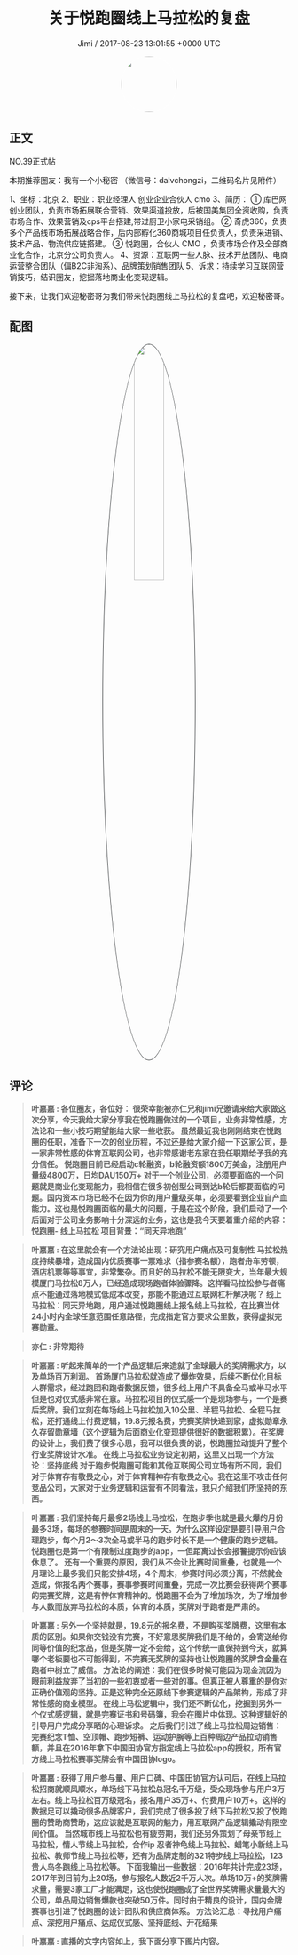 <h1 align="center">关于悦跑圈线上马拉松的复盘</h1>
<p align="center">
    <a>Jimi / 2017-08-23 13:01:55 &#43;0000 UTC</a>
</p>

<div align="center">
    <img src="https://images.zsxq.com/FiWv5yIogjugrkjGNdMOpLbJJQQg?e=1590940799&amp;token=kIxbL07-8jAj8w1n4s9zv64FuZZNEATmlU_Vm6zD:3hf7dVV6u5P9ulK0iGgaBqJE7yo=" width="100" height="100" style="border:1px solid;border-radius:50%; color:#ffffff"/>
</div>

## 正文

<div>
 NO.39正式帖

本期推荐圈友：我有一个小秘密
（微信号：dalvchongzi，二维码名片见附件）

1、坐标：北京
2、职业：职业经理人 创业企业合伙人 cmo
3、简历：
① 库巴网创业团队，负责市场拓展联合营销、效果渠道投放，后被国美集团全资收购，负责市场合作、效果营销及cps平台搭建,带过厨卫小家电采销组。
② 奇虎360，负责多个产品线市场拓展战略合作，后内部孵化360商城项目任负责人，负责采进销、技术产品、物流供应链搭建。
③ 悦跑圈，合伙人 CMO ，负责市场合作及全部商业化合作，北京分公司负责人。
4、资源：互联网一些人脉、技术开放团队、电商运营整合团队（偏B2C非淘系）、品牌策划销售团队
5、诉求：持续学习互联网营销技巧，结识圈友，挖掘落地商业化变现逻辑。


接下来，让我们欢迎秘密哥为我们带来悦跑圈线上马拉松的复盘吧，欢迎秘密哥。
</div>

## 配图
<div class="image" align="center">

<img src="https://images.zsxq.com/Fvxd0t_lifeieUEz8niM8kZPkogT?e=1590940799&amp;token=kIxbL07-8jAj8w1n4s9zv64FuZZNEATmlU_Vm6zD:1mjX6aYfnBb-yaveR0lBDl74vUw=" width="33%" height="33%" style="border:1px solid;border-radius:50%; color:#3c3f41"/>

</div>

## 评论

<div align="left">
<div>

<blockquote >
<span> <strong>叶嘉嘉 : 各位圈友，各位好：
   很荣幸能被亦仁兄和jimi兄邀请来给大家做这次分享，今天我给大家分享我在悦跑圈做过的一个项目，业务非常性感，方法论和一些小技巧期望能给大家一些收获。
   虽然最近我也刚刚结束在悦跑圈的任职，准备下一次的创业历程，不过还是给大家介绍一下这家公司，是一家非常性感的体育互联网公司，也非常感谢老东家在我任职期给予我的充分信任。
   悦跑圈目前已经启动c轮融资，b轮融资额1800万美金，注册用户量级4800万，日均DAU150万&#43;
   对于一个创业公司，必须要面临的一个问题就是商业化变现能力，我相信在很多初创型公司到达b轮后都要面临的问题。国内资本市场已经不在因为你的用户量级买单，必须要看到企业自产血能力。这也是悦跑圈面临的最大的问题，于是在这个阶段，我们启动了一个后面对于公司业务影响十分深远的业务，这也是我今天要着重介绍的内容：悦跑圈- 线上马拉松
项目背景：“同天异地跑” </strong></span>
</blockquote>

<blockquote >
<span> <strong>叶嘉嘉 : 在这里就会有一个方法论出现：研究用户痛点及可复制性
马拉松热度持续暴增，造成国内优质赛事一票难求（指参赛名额），跑者舟车劳顿，酒店机票等等事宜，非常繁杂。而且好的马拉松不能无限变大，当年最大规模厦门马拉松8万人，已经造成现场跑者体验骤降。这样看马拉松参与者痛点不能通过落地模式低成本改变，那能不能通过互联网杠杆解决呢？
线上马拉松：同天异地跑，用户通过悦跑圈线上报名线上马拉松，在比赛当体24小时内全球任意范围任意路径，完成指定官方要求公里数，获得虚拟完赛勋章。 </strong></span>
</blockquote>

<blockquote >
<span> <strong>亦仁 : 非常期待 </strong></span>
</blockquote>

<blockquote >
<span> <strong>叶嘉嘉 : 听起来简单的一个产品逻辑后来造就了全球最大的奖牌需求方，以及单场百万利润。
   首场厦门马拉松就造成了爆炸效果，后续不断优化目标人群需求，经过跑团和跑者数据反馈，很多线上用户不具备全马或半马水平但是也对仪式感非常在意。马拉松项目的仪式感一个是现场参与，一个是赛后奖牌。我们立刻在每场线上马拉松加入10公里、半程马拉松、全程马拉松，还打通线上付费逻辑，19.8元报名费，完赛奖牌快递到家，虚拟勋章永久存留勋章墙（这个逻辑为后面商业化变现提供很好的数据积累）。在奖牌的设计上，我们费了很多心思，我可以很负责的说，悦跑圈拉动提升了整个行业奖牌设计水准。
   在线上马拉松业务设定初期，这里又出现一个方法论：坚持底线
   对于跑步悦跑圈可能和其他互联网公司立场有所不同，我们对于体育存有敬畏之心，对于体育精神存有敬畏之心。我在这里不攻击任何竞品公司，大家对于业务逻辑和运营有不同看法，我只介绍我们所坚持的东西。 </strong></span>
</blockquote>

<blockquote >
<span> <strong>叶嘉嘉 : 我们坚持每月最多2场线上马拉松，在跑步季也就是最火爆的月份最多3场，每场的参赛时间是周末的一天。为什么这样设定是要引导用户合理跑步，每个月2～3次全马或半马的跑步时长不是一个健康的跑步逻辑。悦跑圈也是第一个有限制过度跑步的app，一但距离过长会报警提示你应该休息了。
   还有一个重要的原因，我们从不会让比赛时间重叠，也就是一个月理论上最多我们只能安排4场，4个周末，参赛时间必须分离，不然就会造成，你报名两个赛事，赛事参赛时间重叠，完成一次比赛会获得两个赛事的完赛奖牌，这是有悖体育精神的。悦跑圈不会为了增加场次，为了增加参与人数而放弃马拉松的本质，体育的本质，奖牌对于跑者是严肃的。 </strong></span>
</blockquote>

<blockquote >
<span> <strong>叶嘉嘉 : 另外一个坚持就是，19.8元的报名费，不是购买奖牌费，这里有本质的区别。如果你交钱没有完赛，不好意思奖牌我们是不给的，会寄送给你同等价值的纪念品，但是奖牌一定不会给，这个传统一直保持到今天，就算哪个老板要也不可能得到，不完赛无奖牌的坚持也让悦跑圈的奖牌含金量在跑者中树立了威信。
方法论的阐述：我们在很多时候可能因为现金流因为眼前利益放弃了当初的一些初衷或者一些对的事。但真正被人尊重的是你对正确价值观的坚持。正是这种完全还原线下参赛逻辑的产品架构，形成了非常性感的商业模型。
   在线上马松逻辑中，我们还不断优化，挖掘到另外一个仪式感逻辑，就是完赛证书和号码簿，我会在图片中体现。这种逻辑好的引导用户完成分享晒的心理诉求。
   之后我们引进了线上马拉松周边销售：完赛纪念T恤、空顶帽、跑步短裤、运动护腕等上百种周边产品拉动销售额，并且在2016年拿下中国田协官方指定线上马拉松app的授权，所有官方线上马拉松赛事奖牌会有中国田协logo。 </strong></span>
</blockquote>

<blockquote >
<span> <strong>叶嘉嘉 : 获得了用户参与量、用户口碑、中国田协官方认可后，在线上马拉松招商就顺风顺水，单场线下马拉松总冠名千万级，受众现场参与用户3万左右。线上马拉松百万级冠名，报名用户35万&#43;、付费用户10万&#43;。这样的数据足可以撬动很多品牌客户，我们完成了很多投了线下马拉松又投了悦跑圈的赞助商赞助，这应该就是互联网的魅力，用互联网产品逻辑撬动有限空间价值。
当然城市线上马拉松也有疲劳期，我们还另外策划了母亲节线上马拉松，情人节线上马拉松，合作ip 忍者神龟线上马拉松、蜡笔小新线上马拉松、教师节线上马拉松等，还有为品牌定制的321特步线上马拉松，123贵人鸟冬跑线上马拉松等。
下面我输出一些数据：2016年共计完成23场，2017年到目前为止20场，参与报名人数近2千万人次。单场10万&#43;的奖牌需求量，需要3家工厂才能满足，这也使悦跑圈成了全世界奖牌需求量最大的公司，单品周边销售爆款也突破50万件。同时由于精良的设计，国内金牌赛事也引进了悦跑圈的设计团队和供应商体系。
方法论汇总：寻找用户痛点、深挖用户痛点、达成仪式感、坚持底线、开花结果 </strong></span>
</blockquote>

<blockquote >
<span> <strong>叶嘉嘉 : 直播的文字内容如上，我下面分享下图片内容。 </strong></span>
</blockquote>

</div>
</div>